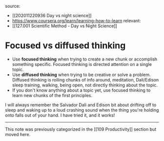 source: 
- [[202011220936 Day vs night science]]
- https://www.coursera.org/learn/learning-how-to-learn
relevant:
- [[127.001 Scientific Method - Day vs Night Science]]

# Focused vs diffused thinking

* Use **focused thinking** when trying to create a new chunk or accomplish something specific. Focused thinking is directed attention on a single topic.
* Use **diffused thinking** when trying to be creative or solve a problem. Diffused thinking is rolling chunks of info around, meditation, Dali/Edison sleep training, walking, being open, not directly thinking about the topic.
* If you don't know anything about a topic yet, use focused thinking to learn new chunks of the first principles.  

I will always remember the Salvador Dali and Edison bit about drifting off to sleep and waking up to a loud crashing sound when the thing you're holding onto falls out of your hand. I have tried it, and it works!

---

This note was previously categorized in the [[109 Productivity]] section but moved here.